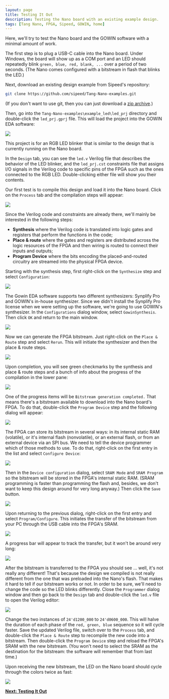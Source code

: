 ```yaml
---
layout: page
title: Testing It Out
description: Testing the Nano board with an existing example design.
tags: [Tang Nano, FPGA, Sipeed, GOWIN, home]
---
```


Here, we'll try to test the Nano board and the GOWIN software with a minimal amount of work.

The first step is to plug a USB-C cable into the Nano board.
Under Windows, the board will show up as a COM port and
an LED should repeatedly blink `green, blue, red, blank, ...` over a period of two seconds.
(The Nano comes configured with a bitstream in flash that blinks the LED.)

Next, download an existing design example from Sipeed's repository:

```bash
git clone https://github.com/sipeed/Tang-Nano-examples.git
```

(If you don't want to use git, then you can just download a [zip archive](https://github.com/sipeed/Tang-Nano-examples/archive/master.zip).)

Then, go into the `Tang-Nano-examples\example_led\led_prj` directory and double-click the `led_prj.gprj` file.
This will load the project into the GOWIN EDA software:

![](/images/testing_it_out/initial_screen.png)

This project is for an RGB LED blinker that is similar to the design that is currently
running on the Nano board.

In the `Design` tab, you can see the `led.v` Verilog file that describes the behavior of the LED blinker,
and the `led_prj.cst` constraints file that assigns I/O signals in the Verilog code to specific pins of the FPGA
such as the ones connected to the RGB LED.
Double-clicking either file will show you their contents.

Our first test is to compile this design and load it into the Nano board.
Click on the `Process` tab and the compilation steps will appear:

![](/images/testing_it_out/compilation_steps.png)

Since the Verilog code and constraints are already there, we'll mainly be interested in the
following steps:

* **Synthesis** where the Verilog code is translated into logic gates and registers that perform
  the functions in the code;
* **Place & route** where the gates and registers are distributed across the logic resources of the
  FPGA and then wiring is routed to connect their inputs and outputs;
* **Program Device** where the bits encoding the placed-and-routed circuitry
  are streamed into the physical FPGA device.

Starting with the synthesis step, first right-click on the `Synthesize` step and
select `Configuration`:

![](/images/testing_it_out/synth_configuration.png)

The Gowin EDA software supports two different synthesizers:
Synplify Pro and GOWIN's in-house synthesizer.
Since we didn't install the Synplify Pro license when we were setting up the software,
we're going to use GOWIN's synthesizer.
In the `Configurations` dialog window, select `GowinSynthesis`.
Then click `OK` and return to the main window.

![](/images/testing_it_out/select_gowin_synth.png)

Now we can generate the FPGA bitstream.
Just right-click on the `Place & Route` step and select `Rerun`.
This will initiate the synthesizer and then the place & route steps.

![](/images/testing_it_out/initiate_synth_place_route.png)

Upon completion, you will see green checkmarks by the synthesis and place & route steps
and a bunch of info about the progress of the compilation in the lower pane:

![](/images/testing_it_out/synth_place_route_done.png)

One of the progress items will be `Bitstream generation completed.`
That means there's a bitstream available to download into the Nano board's FPGA.
To do that, double-click the `Program Device` step and the following dialog will appear:

![](/images/testing_it_out/programming_dialog.png)

The FPGA can store its bitstream in several ways: in its internal static RAM (volatile),
or it's internal flash (nonvolatile), or an external flash, or from an external device
via an SPI bus.
We need to tell the device programmer which of those methods to use.
To do that, right-click on the first entry in the list and select `Configure Device`:

![](/images/testing_it_out/configure_device.png)

Then in the `Device configuration` dialog, select `SRAM Mode` and `SRAM Program`
so the bitstream will be stored in the FPGA's internal static RAM.
(SRAM programming is faster than programming the flash and, besides, we don't want to keep
this design around for very long anyway.)
Then click the `Save` button.

![](/images/testing_it_out/select_SRAM_config.png)

Upon returning to the previous dialog, right-click on the first entry and select `Program/Configure`.
This initiates the transfer of the bitstream from your PC through the USB cable into the FPGA's SRAM.

![](/images/testing_it_out/start_programming.png)

A progress bar will appear to track the transfer, but it won't be around very long:

![](/images/testing_it_out/config_progress.png)

After the bitstream is transferred to the FPGA you should see ... well, it's not really any different!
That's because the design we compiled is not really different from the one that was preloaded into
the Nano's flash.
That makes it hard to tell if our bitstream works or not.
In order to be sure, we'll need to change the code so the LED blinks differently.
Close the `Programmer` dialog window and then go back to the `Design` tab and
double-click the `led.v` file to open the Verilog editor:

![](/images/testing_it_out/edit_verilog.png)

Change the two instances of `24'd1200_000` to `24'd0600_000`.
This will halve the duration of each phase of the `red, green, blue` sequence so it will cycle faster.
Save the updated Verilog file, switch over to the `Process` tab, and double-click the
`Place & Route` step to recompile the new code into a bitstream.
Then double-click the `Program Device` step and reload the FPGA's SRAM with the new bitstream.
(You won't need to select the SRAM as the destination for the bitstream: the software will
remember that from last time.)

Upon receiving the new bitstream, the LED on the Nano board should cycle through the colors
twice as fast:

![](/images/testing_it_out/led_cycle.gif)




**[Next: Testing It Out](/testing_it_out)**
